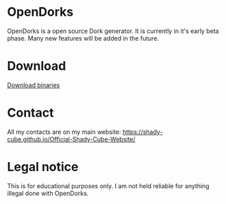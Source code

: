 # OpenDorks
OpenDorks is a open source Dork generator. It is currently in it's early beta phase. Many new features will
be added in the future.

# Download
[Download binaries]()

# Contact
All my contacts are on my main website: https://shady-cube.github.io/Official-Shady-Cube-Website/

# Legal notice

This is for educational purposes only. I am not held reliable for anything illegal done with OpenDorks.
